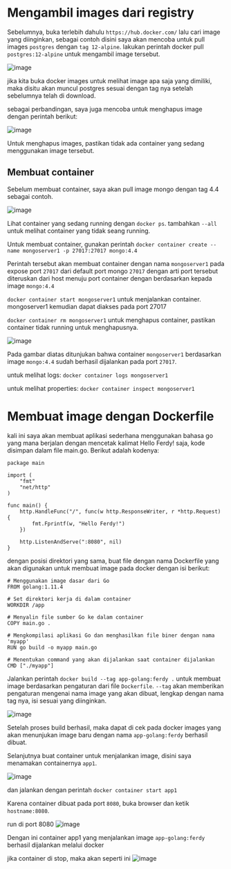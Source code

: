 # Mengambil images dari registry

Sebelumnya, buka terlebih dahulu `https://hub.docker.com/` lalu cari image yang diinginkan, sebagai contoh disini saya akan mencoba untuk pull images `postgres` dengan `tag 12-alpine`. lakukan perintah docker pull `postgres:12-alpine` untuk mengambil image tersebut.

![image](https://github.com/ferdyansahalfariz/balajarDocker/assets/96871156/677a403c-aa89-443f-8b65-c6df8dc17dbb)

jika kita buka docker images untuk melihat image apa saja yang dimiliki, maka disitu akan muncul postgres sesuai dengan tag nya setelah sebelumnya telah di download.

sebagai perbandingan, saya juga mencoba untuk menghapus image dengan perintah berikut:

![image](https://github.com/ferdyansahalfariz/balajarDocker/assets/96871156/0f22ed7f-3493-4062-aafd-0f35d81c6ec5)

Untuk menghapus images, pastikan tidak ada container yang sedang menggunakan image tersebut.

## Membuat container

Sebelum membuat container, saya akan pull image mongo dengan tag 4.4 sebagai contoh.

![image](https://github.com/ferdyansahalfariz/balajarDocker/assets/96871156/0cac3300-e606-4f6d-bea0-5caf1c8165ce)

Lihat container yang sedang running dengan `docker ps`. tambahkan `--all` untuk melihat container yang tidak seang running.

Untuk membuat container, gunakan perintah `docker container create --name mongoserver1 -p 27017:27017 mongo:4.4`

Perintah tersebut akan membuat container dengan nama `mongoserver1` pada expose port `27017` dari default port mongo `27017` dengan arti port tersebut diteruskan dari host menuju port container dengan berdasarkan kepada image `mongo:4.4`

`docker container start mongoserver1` untuk menjalankan container. mongoserver1 kemudian dapat diakses pada port 27017

`docker container rm mongoserver1` untuk menghapus container, pastikan container tidak running untuk menghapusnya.

![image](https://github.com/ferdyansahalfariz/balajarDocker/assets/96871156/4f056912-a13a-4db3-a6a6-1753a8c675e7)

Pada gambar diatas ditunjukan bahwa container `mongoserver1` berdasarkan image `mongo:4.4` sudah berhasil dijalankan pada port `27017`.

untuk melihat logs: `docker container logs mongoserver1`

untuk melihat properties: `docker container inspect mongoserver1`

# Membuat image dengan Dockerfile

kali ini saya akan membuat aplikasi sederhana menggunakan bahasa go yang mana berjalan dengan mencetak kalimat Hello Ferdy! saja, kode disimpan dalam file main.go. Berikut adalah kodenya:

```
package main

import (
	"fmt"
	"net/http"
)

func main() {
	http.HandleFunc("/", func(w http.ResponseWriter, r *http.Request) {
		fmt.Fprintf(w, "Hello Ferdy!")
	})

	http.ListenAndServe(":8080", nil)
}
```

dengan posisi direktori yang sama, buat file dengan nama Dockerfile yang akan digunakan untuk membuat image pada docker dengan isi berikut:

```
# Menggunakan image dasar dari Go
FROM golang:1.11.4

# Set direktori kerja di dalam container
WORKDIR /app

# Menyalin file sumber Go ke dalam container
COPY main.go .

# Mengkompilasi aplikasi Go dan menghasilkan file biner dengan nama 'myapp'
RUN go build -o myapp main.go

# Menentukan command yang akan dijalankan saat container dijalankan
CMD ["./myapp"]
```

Jalankan perintah `docker build --tag app-golang:ferdy .` untuk membuat image berdasarkan pengaturan dari file `Dockerfile`. `--tag` akan memberikan pengaturan mengenai nama image yang akan dibuat, lengkap dengan nama tag nya, isi sesuai yang diinginkan.

![image](https://github.com/ferdyansahalfariz/balajarDocker/assets/96871156/4d7f18f0-ed72-4f85-9fbf-4f6a320c6a12)

Setelah proses build berhasil, maka dapat di cek pada docker images yang akan menunjukan image baru dengan nama `app-golang:ferdy` berhasil dibuat.

Selanjutnya buat container untuk menjalankan image, disini saya menamakan containernya `app1`.

![image](https://github.com/ferdyansahalfariz/balajarDocker/assets/96871156/8c4a2d46-3992-44f6-a779-7390ab610d8a)

dan jalankan dengan perintah `docker container start app1`

Karena container dibuat pada port `8080`, buka browser dan ketik `hostname:8080`.

run di port 8080
![image](https://github.com/ferdyansahalfariz/balajarDocker/assets/96871156/95b6b681-a556-4afa-a2a1-424383132747)

Dengan ini container app1 yang menjalankan image `app-golang:ferdy` berhasil dijalankan melalui docker

jika container di stop, maka akan seperti ini
![image](https://github.com/ferdyansahalfariz/balajarDocker/assets/96871156/5c8e5d3e-1a1d-4503-a03e-b460476e4ddb)
